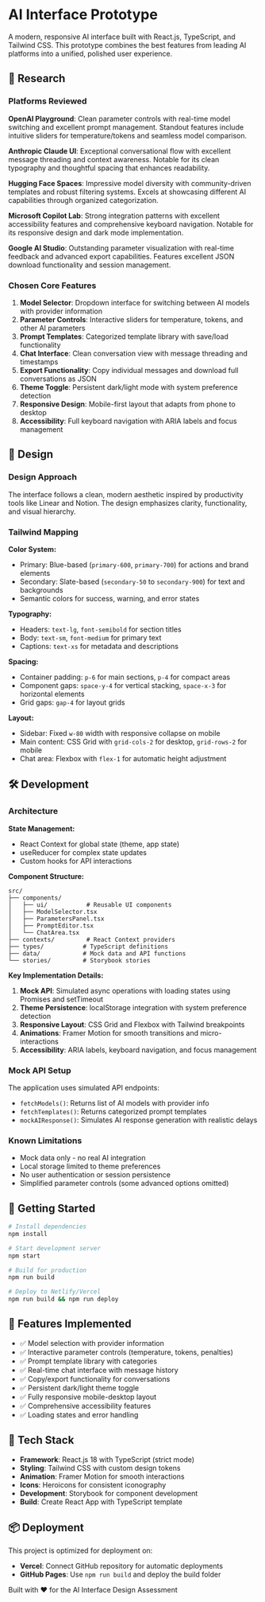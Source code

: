 # AI Interface Prototype

A modern, responsive AI interface built with React.js, TypeScript, and Tailwind CSS. This prototype combines the best features from leading AI platforms into a unified, polished user experience.

## 🔬 Research

### Platforms Reviewed

**OpenAI Playground**: Clean parameter controls with real-time model switching and excellent prompt management. Standout features include intuitive sliders for temperature/tokens and seamless model comparison.

**Anthropic Claude UI**: Exceptional conversational flow with excellent message threading and context awareness. Notable for its clean typography and thoughtful spacing that enhances readability.

**Hugging Face Spaces**: Impressive model diversity with community-driven templates and robust filtering systems. Excels at showcasing different AI capabilities through organized categorization.

**Microsoft Copilot Lab**: Strong integration patterns with excellent accessibility features and comprehensive keyboard navigation. Notable for its responsive design and dark mode implementation.

**Google AI Studio**: Outstanding parameter visualization with real-time feedback and advanced export capabilities. Features excellent JSON download functionality and session management.

### Chosen Core Features

1. **Model Selector**: Dropdown interface for switching between AI models with provider information
2. **Parameter Controls**: Interactive sliders for temperature, tokens, and other AI parameters
3. **Prompt Templates**: Categorized template library with save/load functionality
4. **Chat Interface**: Clean conversation view with message threading and timestamps
5. **Export Functionality**: Copy individual messages and download full conversations as JSON
6. **Theme Toggle**: Persistent dark/light mode with system preference detection
7. **Responsive Design**: Mobile-first layout that adapts from phone to desktop
8. **Accessibility**: Full keyboard navigation with ARIA labels and focus management

## 🎨 Design

### Design Approach

The interface follows a clean, modern aesthetic inspired by productivity tools like Linear and Notion. The design emphasizes clarity, functionality, and visual hierarchy.


### Tailwind Mapping

**Color System:**

- Primary: Blue-based (`primary-600`, `primary-700`) for actions and brand elements
- Secondary: Slate-based (`secondary-50` to `secondary-900`) for text and backgrounds
- Semantic colors for success, warning, and error states

**Typography:**

- Headers: `text-lg`, `font-semibold` for section titles
- Body: `text-sm`, `font-medium` for primary text
- Captions: `text-xs` for metadata and descriptions

**Spacing:**

- Container padding: `p-6` for main sections, `p-4` for compact areas
- Component gaps: `space-y-4` for vertical stacking, `space-x-3` for horizontal elements
- Grid gaps: `gap-4` for layout grids

**Layout:**

- Sidebar: Fixed `w-80` width with responsive collapse on mobile
- Main content: CSS Grid with `grid-cols-2` for desktop, `grid-rows-2` for mobile
- Chat area: Flexbox with `flex-1` for automatic height adjustment

## 🛠 Development

### Architecture

**State Management:**

- React Context for global state (theme, app state)
- useReducer for complex state updates
- Custom hooks for API interactions

**Component Structure:**

```
src/
├── components/
│   ├── ui/           # Reusable UI components
│   ├── ModelSelector.tsx
│   ├── ParametersPanel.tsx
│   ├── PromptEditor.tsx
│   └── ChatArea.tsx
├── contexts/         # React Context providers
├── types/           # TypeScript definitions
├── data/            # Mock data and API functions
└── stories/         # Storybook stories
```

**Key Implementation Details:**

1. **Mock API**: Simulated async operations with loading states using Promises and setTimeout
2. **Theme Persistence**: localStorage integration with system preference detection
3. **Responsive Layout**: CSS Grid and Flexbox with Tailwind breakpoints
4. **Animations**: Framer Motion for smooth transitions and micro-interactions
5. **Accessibility**: ARIA labels, keyboard navigation, and focus management

### Mock API Setup

The application uses simulated API endpoints:

- `fetchModels()`: Returns list of AI models with provider info
- `fetchTemplates()`: Returns categorized prompt templates
- `mockAIResponse()`: Simulates AI response generation with realistic delays

### Known Limitations

- Mock data only - no real AI integration
- Local storage limited to theme preferences
- No user authentication or session persistence
- Simplified parameter controls (some advanced options omitted)

## 🚀 Getting Started

```bash
# Install dependencies
npm install

# Start development server
npm start

# Build for production
npm run build

# Deploy to Netlify/Vercel
npm run build && npm run deploy
```

## 📱 Features Implemented

- ✅ Model selection with provider information
- ✅ Interactive parameter controls (temperature, tokens, penalties)
- ✅ Prompt template library with categories
- ✅ Real-time chat interface with message history
- ✅ Copy/export functionality for conversations
- ✅ Persistent dark/light theme toggle
- ✅ Fully responsive mobile-desktop layout
- ✅ Comprehensive accessibility features
- ✅ Loading states and error handling

## 🔧 Tech Stack

- **Framework**: React.js 18 with TypeScript (strict mode)
- **Styling**: Tailwind CSS with custom design tokens
- **Animation**: Framer Motion for smooth interactions
- **Icons**: Heroicons for consistent iconography
- **Development**: Storybook for component development
- **Build**: Create React App with TypeScript template

## 📦 Deployment

This project is optimized for deployment on:

- **Vercel**: Connect GitHub repository for automatic deployments
- **GitHub Pages**: Use `npm run build` and deploy the build folder

Built with ❤️ for the AI Interface Design Assessment

